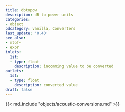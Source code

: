 ```yaml
---
title: dbtopow
description: dB to power units
categories:
- object
pdcategory: vanilla, Converters
last_update: '0.40'
see_also:
- mtof~
- expr
inlets:
  1st:
  - type: float
    description: incomming value to be converted
outlets:
  1st:
  - type: float
    description: converted value
draft: false
---
```

{{< md_include "objects/acoustic-conversions.md" >}}
